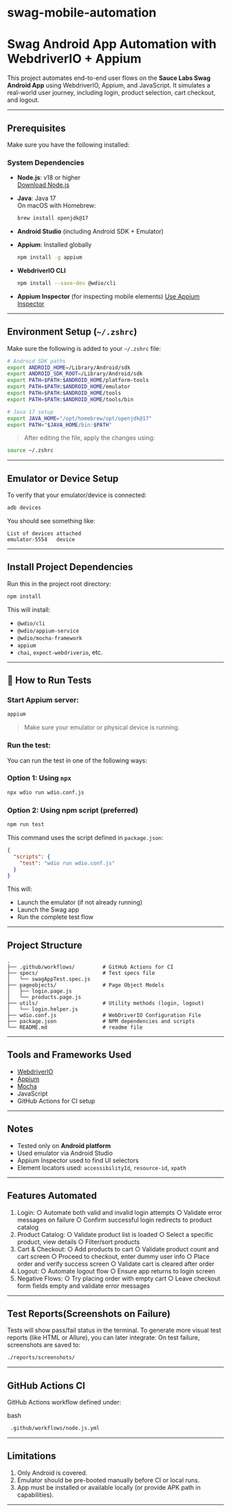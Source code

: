 # swag-mobile-automation
# Swag Android App Automation with WebdriverIO + Appium

This project automates end-to-end user flows on the **Sauce Labs Swag Android App** using WebdriverIO, Appium, and JavaScript. It simulates a real-world user journey, including login, product selection, cart checkout, and logout.

---

##  Prerequisites

Make sure you have the following installed:

### System Dependencies

- **Node.js**: v18 or higher  
  [Download Node.js](https://nodejs.org/en/download)

- **Java**: Java 17  
  On macOS with Homebrew:
  ```bash
  brew install openjdk@17
  ```

- **Android Studio** (including Android SDK + Emulator)

- **Appium**: Installed globally
  ```bash
  npm install -g appium
  ```

- **WebdriverIO CLI**
  ```bash
  npm install --save-dev @wdio/cli
  ```

- **Appium Inspector** (for inspecting mobile elements)
  [Use Appium Inspector](https://inspector.appiumpro.com/)

---

##  Environment Setup (`~/.zshrc`)

Make sure the following is added to your `~/.zshrc` file:

```zsh
# Android SDK paths
export ANDROID_HOME=/Library/Android/sdk
export ANDROID_SDK_ROOT=/Library/Android/sdk
export PATH=$PATH:$ANDROID_HOME/platform-tools
export PATH=$PATH:$ANDROID_HOME/emulator
export PATH=$PATH:$ANDROID_HOME/tools
export PATH=$PATH:$ANDROID_HOME/tools/bin

# Java 17 setup
export JAVA_HOME="/opt/homebrew/opt/openjdk@17"
export PATH="$JAVA_HOME/bin:$PATH"
```

> After editing the file, apply the changes using:
```bash
source ~/.zshrc
```

---

##  Emulator or Device Setup

To verify that your emulator/device is connected:

```bash
adb devices
```

You should see something like:

```
List of devices attached
emulator-5554	device
```

---

##  Install Project Dependencies

Run this in the project root directory:

```bash
npm install
```

This will install:

- `@wdio/cli`
- `@wdio/appium-service`
- `@wdio/mocha-framework`
- `appium`
- `chai`, `expect-webdriverio`, etc.

---

## 🔧 How to Run Tests

### Start Appium server:

```bash
appium
```

> Make sure your emulator or physical device is running.

### Run the test:
You can run the test in one of the following ways:

### Option 1: Using `npx`
```bash
npx wdio run wdio.conf.js
```

### Option 2: Using npm script (preferred)
```bash
npm run test
```

This command uses the script defined in `package.json`:

```json
{
  "scripts": {
    "test": "wdio run wdio.conf.js"
  }
}
```

This will:

- Launch the emulator (if not already running)
- Launch the Swag app
- Run the complete test flow

---

##  Project Structure

```
.
├── .github/workflows/         # GitHub Actions for CI
├── specs/                     # Test specs file
│   └── swagAppTest.spec.js
├── pageobjects/               # Page Object Models
│   ├── login.page.js
│   └── products.page.js
├── utils/                     # Utility methods (login, logout)
│   └── login.helper.js
├── wdio.conf.js               # WebDriverIO Configuration File
├── package.json               # NPM dependencies and scripts
└── README.md                  # readme file

```

---

##  Tools and Frameworks Used

- [WebdriverIO](https://webdriver.io/)
- [Appium](https://appium.io/)
- [Mocha](https://mochajs.org/)
- JavaScript
- GitHub Actions for CI setup

---

##  Notes

- Tested only on **Android platform**
- Used emulator via Android Studio
- Appium Inspector used to find UI selectors
- Element locators used: `accessibilityId`, `resource-id`, `xpath`

---

##  Features Automated

1. Login:
    ○ Automate both valid and invalid login attempts
    ○ Validate error messages on failure
    ○ Confirm successful login redirects to product catalog
2. Product Catalog:
   ○ Validate product list is loaded
   ○ Select a specific product, view details
   ○ Filter/sort products
3. Cart & Checkout:
   ○ Add products to cart
   ○ Validate product count and cart screen
   ○ Proceed to checkout, enter dummy user info
   ○ Place order and verify success screen
   ○ Validate cart is cleared after order
4. Logout:
   ○ Automate logout flow
   ○ Ensure app returns to login screen
5. Negative Flows:
   ○ Try placing order with empty cart
   ○ Leave checkout form fields empty and validate error messages

---

##  Test Reports(Screenshots on Failure)

Tests will show pass/fail status in the terminal. To generate more visual test reports (like HTML or Allure), you can later integrate:
On test failure, screenshots are saved to:

```bash
./reports/screenshots/

```
---

##  GitHub Actions CI

GitHub Actions workflow defined under:

bash
```bash
 .github/workflows/node.js.yml
```

---

## Limitations

1. Only Android is covered.
2. Emulator should be pre-booted manually before CI or local runs.
3. App must be installed or available locally (or provide APK path in capabilities).

---
